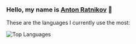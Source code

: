 ### Hello, my name is [Anton Ratnikov](https://antonratnikov.site) 👋


These are the languages I currently use the most:

![Top Languages](https://github-readme-stats.vercel.app/api/top-langs/?username=AntonRatnick&hide_title=true&hide_border=true)
